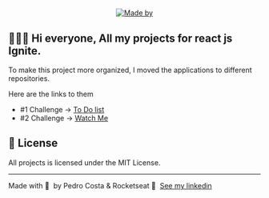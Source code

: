 <h1 align="center">
	
</h1>

<p align="center">
	<a href="https://www.linkedin.com/in/pehcst/" target="_blank" rel="noopener noreferrer"><img alt="Made by" src="https://img.shields.io/badge/made%20by-Pedro%20Costa-%581845"></a>
</p>

## 👨🏻‍💻 Hi everyone, All my projects for react js Ignite.

To make this project more organized, I moved the applications to different repositories.

Here are the links to them

- #1 Challenge -> [To Do list](https://github.com/pehcst/task-list)
- #2 Challenge -> [Watch Me](https://github.com/pehcst/watchMe)


## 📝 License

All projects is licensed under the MIT License.

---

Made with 💜 &nbsp;by Pedro Costa & Rocketseat 👋 &nbsp;[See my linkedin](https://www.linkedin.com/in/pehcst/)
